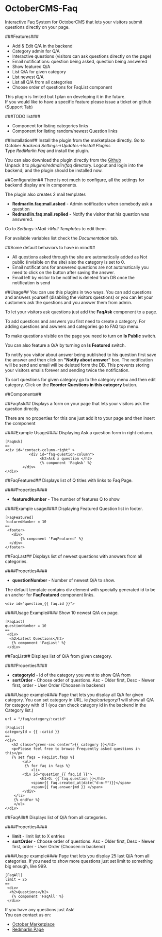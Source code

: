 # OctoberCMS-Faq
Interactive Faq System for OctoberCMS that lets your visitors submit questions directly on your page.

###Features###
* Add & Edit  Q/A in the backend
* Category admin for  Q/A
* Interactive questions (visitors can ask questions directly on the page)
* Email notifications: question being asked, question being answered
* Show featured Q/A
* List Q/A for given category
* List newest  Q/A 
* List all Q/A from all categories
* Choose order of questions for FaqList component
  
This plugin is limited but I plan on developing it in the future.  
If you would like to have a specific feature please issue a ticket on github (Support Tab)  
  
###TODO list###
* Component for listing categories links
* Component for listing random/newest Question links

  

##Installation##
Install the plugin from the marketplace directly. Go to October *Backend  Settings->Updates->Install Plugins*  
Type *RedMarlin.Faq* and install the plugin.  
  
You can also download the plugin directly from the [Github](https://github.com/RedMarlin/OctoberCMS-Faq/archive/master.zip)    
Unpack it to *plugins/redmalin/faq* directory. Logout and login into the backend, and the plugin should be installed now.  
  
##Configuration##
There is not much to configure, all the settings for backend display are in components.  
  
The plugin also creates 2 mail templates  
* **Redmarlin.faq:mail.asked** - Admin notification when somebody ask a question
* **Redmadlin.faq:mail.replied** - Notify the visitor that his question was answered.
  
Go to *Settings->Mail->Mail Templates* to edit them.  
  
For available variables list check the *Documentation* tab.  

##Some default behaviors to have in mind##
* All questions asked through the site are automatically added as Not public (invisible on the site) also the category is set to 0.
* Email notifications for answered questions are not automatically you need to click on the button after saving the answer.
* Email left by visitor to be notified is deleted from DB once the notification is send


##Usage##
You can use this plugins in two ways. You can add questions and answers yourself (disabling the visitors questions) or you can let your customers ask the questions and you answer them from admin.   
  
To let your visitors ask questions just add the **FaqAsk** component to a page.  
  
To add questions and answers you first need to create a category. For adding questions and aswners and categories go to FAQ top menu.  
  
To make questions visible on the page you need to turn on **Is Public** switch.
  
You can also feature a Q/A by turning on **Is Featured** switch.  
  
To notify you visitor about answer being published to his question first save the answer and then click on **"Notify about answer"** box. The notification will be send and email will be deleted form the DB. This prevents storing your visitors emails forever and sending twice the notification.  

To sort questions for given category go to the category menu and then edit category. Click on the **Reorder Questions in this category** button.


  
##Components##

##FaqAsk##
Displays a form on your page that lets your visitors ask the question directly.

There are no properties for this one just add it to your page and then insert the component

####Example Usage####
Displaying Ask a question form in right column.
```
[FaqAsk]
==
<div id="contact-column-right" >
           <div id="faq-question-column">
                <h2>Ask a question </h2>
                {% component 'FaqAsk' %}
        </div>
</div>
```
  
  
##FaqFeatured##
Displays list of Q titles with links to Faq Page.

####Properties####
* **featuredNumber** - The number of features Q to show

####Example usage####
Displaying Featured Question list in footer.
```
[FaqFeatured]
featuredNumber = 10
==
 <footer>
   <div>
       {% component 'FaqFeatured' %}
  </div>
</footer>
```
  
  
##FaqLast##
Displays list of newest questions with answers from all categories.

####Properties####
* **questionNumber** - Number of newest Q/A to show.

The default template contains div element with specially generated id to be an anchor for **FaqFeatured** component links.
```
<div id="question_{{ faq.id }}">
```

####Usage Example####
Show 10 newest Q/A on page.
```
[FaqLast]
questionNumber = 10
==
 <div>
  <h2>Latest Questions</h2>
   {% component 'FaqLast' %}
 </div>
```
  
  
##FaqList##
Displays list of Q/A from given category. 

####Properties####
* **categoryId** - Id of the category you want to show Q/A from
* **sortOrder** - Choose order of questions. Asc - Older first, Desc - Newer first, order - User Order (Choosen in backend)

####Usage example####
Page that lets you display all Q/A for given category. You can set category in URL. ie *faq/cartegory/1* will show all Q/A for category with id 1 (you can check category id in the backend in the Category list.)
```
url = "/faq/category/:catid"

[FaqList]
categoryId = {{ :catid }}
==
<div>
   <h2 class="green-sec center">{{ category }}</h2>
   <p>Please feel free to browse Frequently asked questions in this</p>
   {% set faqs = FaqList.faqs %}
        <ul>
 	     {% for faq in faqs %}
            <li>
		<div id="question_{{ faq.id }}">
	        	<h3>Q: {{ faq.question }}</h3>
			<span>{{ faq.created_at|date("d-m-Y")}}</span>
			<span>{{ faq.answer|md }} </span>	
		</div>
	</li>
 	{% endfor %}
    </ul>
</div>
```
##FaqAll##
Displays list of Q/A from all categories. 

####Properties####
* **limit** - limit list to X entries
* **sortOrder** - Choose order of questions. Asc - Older first, Desc - Newer first, order - User Order (Choosen in backend)

####Usage example####
Page that lets you display 25 last Q/A from all categories. If you need to show more questions just set limit to something big enough, like 999.
```
[FaqAll]
limit = 25
==
 <div>
  <h2>Questions</h2>
   {% component 'FaqAll' %}
 </div>
```  

If you have any questions just Ask!  
 You can contact us on:
* [October Marketplace](http://octobercms.com/author/RedMarlin)
* [Redmarlin Page](http://redmarlin.net/contact)

